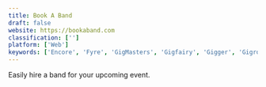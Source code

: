 ```yaml
---
title: Book A Band
draft: false 
website: https://bookaband.com
classification: ['']
platform: ['Web']
keywords: ['Encore', 'Fyre', 'GigMasters', 'Gigfairy', 'Gigger', 'Gigroad', 'Gigspot', 'Gigtown', 'Sonicbids', 'dbTribe']
---
```

Easily hire a band for your upcoming event.